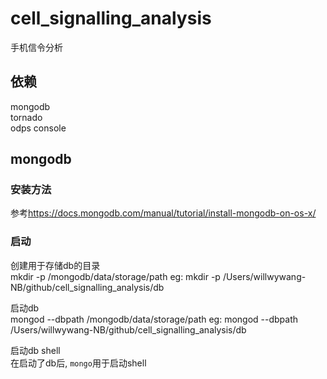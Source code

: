 # cell_signalling_analysis
手机信令分析

## 依赖
mongodb  
tornado  
odps console  


## mongodb

### 安装方法

参考<https://docs.mongodb.com/manual/tutorial/install-mongodb-on-os-x/>

### 启动

创建用于存储db的目录  
mkdir -p /mongodb/data/storage/path
eg: mkdir -p /Users/willwywang-NB/github/cell_signalling_analysis/db

启动db  
mongod --dbpath /mongodb/data/storage/path
eg: mongod --dbpath /Users/willwywang-NB/github/cell_signalling_analysis/db

启动db shell  
在启动了db后, `mongo`用于启动shell

